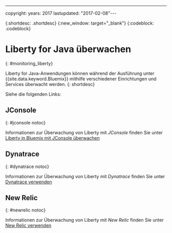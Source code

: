 ---

copyright:
  years: 2017
lastupdated: "2017-02-08"---

{:shortdesc: .shortdesc}
{:new_window: target="_blank"}
{:codeblock: .codeblock}

# Liberty for Java überwachen
{: #monitoring_liberty}

Liberty for Java-Anwendungen können während der Ausführung unter {{site.data.keyword.Bluemix}} mithilfe verschiedener Einrichtungen und Services überwacht werden.
{: shortdesc}

Siehe die folgenden Links: 

## JConsole
{: #jconsole notoc}

Informationen zur Überwachung von Liberty mit *JConsole* finden Sie unter [Liberty in Bluemix mit JConsole überwachen](jconsole.html)

## Dynatrace
{: #dynatrace notoc}

Informationen zur Überwachung von Liberty mit *Dynatrace* finden Sie unter [Dynatrace verwenden](dynatrace.html)

## New Relic
{: #newrelic notoc}

Informationen zur Überwachung von Liberty mit *New Relic* finden Sie unter [New Relic verwenden](newRelic.html)

